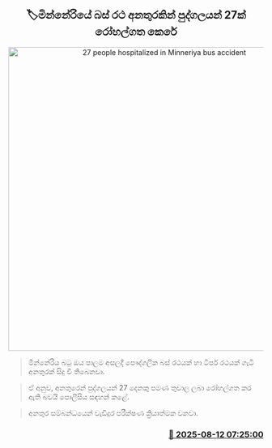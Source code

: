 <p align='center'><b><h2 align='center' title='27 people hospitalized in Minneriya bus accident'>🏷මින්නේරියේ බස් රථ අනතුරකින් පුද්ගලයන් 27ක් රෝහල්ගත කෙරේ</h2></b></p>
<p align='center'><img src='https://helakuru.sgp1.cdn.digitaloceanspaces.com/esana/images/lib/minneriya-acc.jpg' width='600' alt='27 people hospitalized in Minneriya bus accident'></p>

> මින්නේරිය බටු ඔය පාලම අසලදී පෞද්ගලික බස් රථයක් හා ටිපර් රථයක් ගැටී අනතුරක් සිදු වී තිබෙනවා.

> ඒ අනුව, අනතුරෙන් පුද්ගලයන් 27 දෙනකු පමණ තුවාල ලබා රෝහල්ගත කර ඇති බවයි පොලීසිය සඳහන් කළේ.

> අනතුර සම්බන්ධයෙන් වැඩිදුර පරීක්ෂණ ක්‍රියාත්මක වනවා.



<h3 align='right'><a href='https://www.helakuru.lk/esana/p/112617/'>📅 2025-08-12 07:25:00</a></h3>
